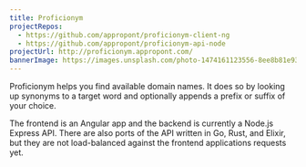 ```yaml
---
title: Proficionym
projectRepos:
  - https://github.com/appropont/proficionym-client-ng
  - https://github.com/appropont/proficionym-api-node
projectUrl: http://proficionym.appropont.com/
bannerImage: https://images.unsplash.com/photo-1474161123556-8ee8b81e931d?dpr=1&auto=format&fit=crop&w=1500&h=1001&q=80&cs=tinysrgb&crop=
---
```


Proficionym helps you find available domain names. It does so by looking up synonyms to a target word and optionally appends a prefix or suffix of your choice.

The frontend is an Angular app and the backend is currently a Node.js Express API. There are also ports of the API written in Go, Rust, and Elixir, but they are not load-balanced against the frontend applications requests yet.